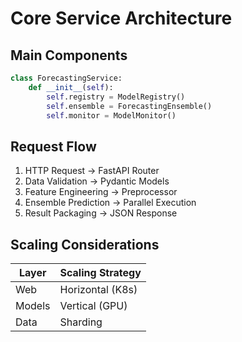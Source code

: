 # Core Service Architecture

## Main Components
```python
class ForecastingService:
    def __init__(self):
        self.registry = ModelRegistry()
        self.ensemble = ForecastingEnsemble()
        self.monitor = ModelMonitor()
```

## Request Flow
1. HTTP Request → FastAPI Router
2. Data Validation → Pydantic Models
3. Feature Engineering → Preprocessor
4. Ensemble Prediction → Parallel Execution
5. Result Packaging → JSON Response

## Scaling Considerations
| Layer | Scaling Strategy |
|-------|------------------|
| Web | Horizontal (K8s) |
| Models | Vertical (GPU) |
| Data | Sharding |

